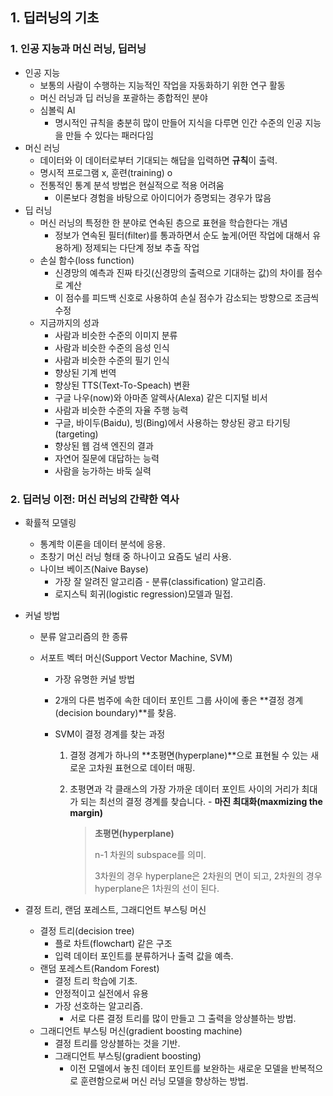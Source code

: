 ## 1. 딥러닝의 기초

### 1. 인공 지능과 머신 러닝, 딥러닝

- 인공 지능
  - 보통의 사람이 수행하는 지능적인 작업을 자동화하기 위한 연구 활동
  - 머신 러닝과 딥 러닝을 포괄하는 종합적인 분야
  - 심볼릭 AI
    - 명시적인 규칙을 충분히 많이 만들어 지식을 다루면 인간 수준의 인공 지능을 만들 수 있다는 패러다임
- 머신 러닝
  - 데이터와 이 데이터로부터 기대되는 해답을 입력하면 **규칙**이 출력.
  - 명시적 프로그램 x, 훈련(training) o
  - 전통적인 통계 분석 방법은 현실적으로 적용 어려움
    - 이론보다 경험을 바탕으로 아이디어가 증명되는 경우가 많음
- 딥 러닝
  - 머신 러닝의  특정한 한 분야로 연속된 층으로 표현을 학습한다는 개념
    - 정보가 연속된 필터(filter)를 통과하면서 순도 높게(어떤 작업에 대해서 유용하게) 정제되는 다단계 정보 추출 작업
  - 손실 함수(loss function)
    - 신경망의 예측과 진짜 타깃(신경망의 출력으로 기대하는 값)의 차이를 점수로 계산
    - 이 점수를 피드백 신호로 사용하여 손실 점수가 감소되는 방향으로 조금씩 수정
  - 지금까지의 성과
    - 사람과 비슷한 수준의 이미지 분류
    - 사람과 비슷한 수준의 음성 인식
    - 사람과 비슷한 수준의 필기 인식
    - 향상된 기계 번역
    - 향상된 TTS(Text-To-Speach) 변환
    - 구글 나우(now)와 아마존 알렉사(Alexa) 같은 디지털 비서
    - 사람과 비슷한 수준의 자율 주행 능력
    - 구글, 바이두(Baidu), 빙(Bing)에서 사용하는 향상된 광고 타기팅(targeting)
    - 향상된 웹 검색 엔진의 결과
    - 자연어 질문에 대답하는 능력
    - 사람을 능가하는 바둑 실력



### 2. 딥러닝 이전: 머신 러닝의 간략한 역사

- 확률적 모델링

  - 통계학 이론을 데이터 분석에 응용.
  - 초창기 머신 러닝 형태 중 하나이고 요즘도 널리 사용.
  - 나이브 베이즈(Naive Bayse)
    - 가장 잘 알려진 알고리즘 - 분류(classification) 알고리즘.
    - 로지스틱 회귀(logistic regression)모델과 밀접.

- 커널 방법

  - 분류 알고리즘의 한 종류

  - 서포트 벡터 머신(Support Vector Machine, SVM)

    - 가장 유명한 커널 방법

    - 2개의 다른 범주에 속한 데이터 포인트 그룹 사이에 좋은 **결정 경계(decision boundary)**를 찾음.

    - SVM이 결정 경계를 찾는 과정

      1. 결정 경계가 하나의 **초평면(hyperplane)**으로 표현될 수 있는 새로운 고차원 표현으로 데이터 매핑.

      2. 초평면과 각 클래스의 가장 가까운 데이터 포인트 사이의 거리가 최대가 되는 최선의 결정 경계를 찾습니다. - **마진 최대화(maxmizing the margin)**

         > **초평면(hyperplane)** 
         >
         > n-1 차원의 subspace를 의미.
         >
         > 3차원의 경우 hyperplane은 2차원의 면이 되고, 2차원의 경우 hyperplane은 1차원의 선이 된다.

- 결정 트리, 랜덤 포레스트, 그래디언트 부스팅 머신

  - 결정 트리(decision tree)
    - 플로 차트(flowchart) 같은 구조
    - 입력 데이터 포인트를 분류하거나 출력 값을 예측.
  - 랜덤 포레스트(Random Forest)
    - 결정 트리 학습에 기초.
    - 안정적이고 실전에서 유용
    - 가장 선호하는 알고리즘.
      - 서로 다른 결정 트리를 많이 만들고 그 출력을 앙상블하는 방법.
  - 그래디언트 부스팅 머신(gradient boosting machine)
    - 결정 트리를 앙상블하는 것을 기반.
    - 그래디언트 부스팅(gradient boosting)
      - 이전 모델에서 놓친 데이터 포인트를 보완하는 새로운 모델을 반복적으로 훈련함으로써 머신 러닝 모델을 향상하는 방법.

